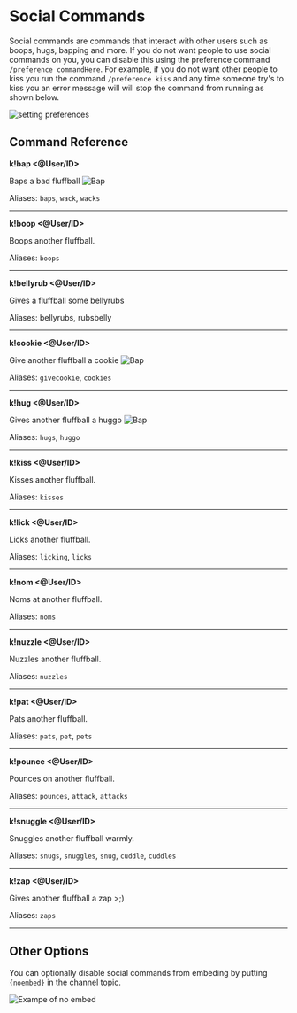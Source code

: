 # Social Commands

Social commands are commands that interact with other users such as boops, hugs, bapping and more. If you do not want people to use social commands on you, you can disable this using the preference command `/preference commandHere`. For example, if you do not want other people to kiss you run the command `/preference kiss` and any time someone try's to kiss you an error message will will stop the command from running as shown below.

![setting preferences](https://cdn.discordapp.com/attachments/688594818007564369/738812358280871967/sGZJr41cPP.gif)

## Command Reference

**k!bap <@User/ID>**

Baps a bad fluffball <img class="emoji" alt="Bap" src="https://cdn.discordapp.com/emojis/687780534424043629.png?v=1">

Aliases: `baps`, `wack`, `wacks`

-------

**k!boop <@User/ID>**

Boops another fluffball.

Aliases: `boops`

-------

**k!bellyrub <@User/ID>**

Gives a fluffball some bellyrubs

Aliases: bellyrubs, rubsbelly

------------

**k!cookie <@User/ID>**

Give another fluffball a cookie <img class="emoji" alt="Bap" src="https://cdn.discordapp.com/emojis/687769611093147670.png?v=1">

Aliases: `givecookie`, `cookies`

-------

**k!hug <@User/ID>**

Gives another fluffball a huggo <img class="emoji" alt="Bap" src="https://cdn.discordapp.com/emojis/719682071802413208.gif?v=1">

Aliases: `hugs`, `huggo`

-------

**k!kiss <@User/ID>**

Kisses another fluffball.

Aliases: `kisses`

-------

**k!lick <@User/ID>**

Licks another fluffball.

Aliases: `licking`, `licks`

-------

**k!nom <@User/ID>**

Noms at another fluffball.

Aliases: `noms`

-------

**k!nuzzle <@User/ID>**

Nuzzles another fluffball.

Aliases: `nuzzles`

-------

**k!pat <@User/ID>**

Pats another fluffball.

Aliases: `pats`, `pet`, `pets`

-------

**k!pounce <@User/ID>**

Pounces on another fluffball.

Aliases: `pounces`, `attack`, `attacks`

-------

**k!snuggle <@User/ID>**

Snuggles another fluffball warmly.

Aliases: `snugs`, `snuggles`, `snug`, `cuddle`, `cuddles`

-------

**k!zap <@User/ID>**

Gives another fluffball a zap >;)

Aliases: `zaps`

-------

## Other Options

You can optionally disable social commands from embeding by putting `{noembed}` in the channel topic.

![Exampe of no embed](https://gblobscdn.gitbook.com/assets%2F-M4KwQbTsFQaZNVPU7zr%2F-M4dzo0rX17BJ9mgHe0N%2F-M4e69a-G9xrlI1Q606G%2FScreenshot_3.png?alt=media&token=a2bea2aa-a30f-4bea-81c7-721044c60a34)